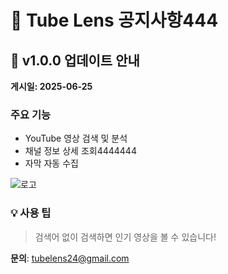 # 📢 Tube Lens 공지사항444

## 🎉 v1.0.0 업데이트 안내
**게시일: 2025-06-25**

### 주요 기능
- YouTube 영상 검색 및 분석
- 채널 정보 상세 조회4444444
- 자막 자동 수집

![로고](https://your-image-url.com/logo.png)

### 💡 사용 팁
> 검색어 없이 검색하면 인기 영상을 볼 수 있습니다!

**문의**: tubelens24@gmail.com
